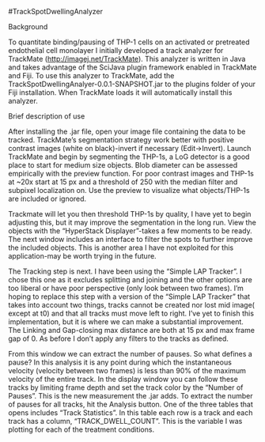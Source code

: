 #TrackSpotDwellingAnalyzer

Background

To quantitate binding/pausing of THP-1 cells on an activated or pretreated endothelial cell monolayer I initially developed a track analyzer for TrackMate (http://imagej.net/TrackMate).  This analyzer is written in Java and takes advantage of the SciJava plugin framework enabled in TrackMate and Fiji.  To use this analyzer to TrackMate, add the TrackSpotDwellingAnalyer-0.0.1-SNAPSHOT.jar to the plugins folder of your Fiji installation.  When TrackMate loads it will automatically install this analyzer.  

Brief description of use

After installing the .jar file, open your image file containing the data to be tracked.  TrackMate’s segmentation strategy work better with positive contrast images (white on black)-invert if necessary (Edit->Invert).  Launch TrackMate and begin by segmenting the THP-1s, a LoG detector is a good place to start for medium size objects.  Blob diameter can be assessed empirically with the preview function.  For poor contrast images and THP-1s at ~20x start at 15 px and a threshold of 250 with the median filter and subpixel localization on.  Use the preview to visualize what objects/THP-1s are included or ignored.



Trackmate will let you then threshold THP-1s by quality, I have yet to begin adjusting this, but it may improve the segmentation in the long run.  View the objects with the “HyperStack Displayer”-takes a few moments to be ready.  The next window includes an interface to filter the spots to further improve the included objects.  This is another area I have not exploited for this application-may be worth trying in the future.  

The Tracking step is next.  I have been using the “Simple LAP Tracker”.  I chose this one as it excludes splitting and joining and the other options are too liberal or have poor perspective (only look between two frames).  I’m hoping to replace this step with a version of the “Simple LAP Tracker” that takes into account two things, tracks cannot be created nor lost mid image( except at t0) and that all tracks must move left to right.  I’ve yet to finish this implementation, but it is where we can make a substantial improvement.   The Linking and Gap-closing max distance are both at 15 px and max frame gap of 0.  As before I don’t apply any filters to the tracks as defined.  



From this window we can extract the number of pauses.  So what defines a pause?  In this analysis it is any point during which the instantaneous velocity (velocity between two frames) is less than 90% of the maximum velocity of the entire track.  In the display window you can follow these tracks by limiting frame depth and set the track color by the “Number of Pauses”.  This is the new measurement the .jar adds.   To extract the number of pauses for all tracks, hit the Analysis button. One of the three tables that opens includes “Track Statistics”.  In this table each row is a track and each track has a column, “TRACK_DWELL_COUNT”.  This is the variable I was plotting for each of the treatment conditions.









